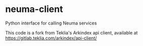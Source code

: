 # neuma-client
Python interface for calling Neuma services

This code is a fork from Teklia's Arkindex api client,
available at https://gitlab.teklia.com/arkindex/api-client/